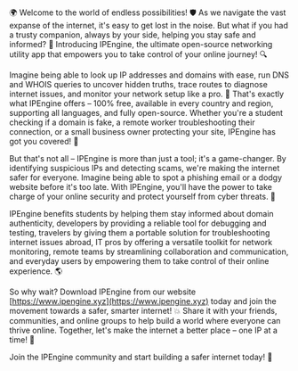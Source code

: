 🌍 Welcome to the world of endless possibilities! 🛡️ As we navigate the vast expanse of the internet, it's easy to get lost in the noise. But what if you had a trusty companion, always by your side, helping you stay safe and informed? 📡 Introducing IPEngine, the ultimate open-source networking utility app that empowers you to take control of your online journey! 🔍

Imagine being able to look up IP addresses and domains with ease, run DNS and WHOIS queries to uncover hidden truths, trace routes to diagnose internet issues, and monitor your network setup like a pro. 🚀 That's exactly what IPEngine offers – 100% free, available in every country and region, supporting all languages, and fully open-source. Whether you're a student checking if a domain is fake, a remote worker troubleshooting their connection, or a small business owner protecting your site, IPEngine has got you covered! 🌟

But that's not all – IPEngine is more than just a tool; it's a game-changer. By identifying suspicious IPs and detecting scams, we're making the internet safer for everyone. Imagine being able to spot a phishing email or a dodgy website before it's too late. With IPEngine, you'll have the power to take charge of your online security and protect yourself from cyber threats. 💪

IPEngine benefits students by helping them stay informed about domain authenticity, developers by providing a reliable tool for debugging and testing, travelers by giving them a portable solution for troubleshooting internet issues abroad, IT pros by offering a versatile toolkit for network monitoring, remote teams by streamlining collaboration and communication, and everyday users by empowering them to take control of their online experience. 🌎

So why wait? Download IPEngine from our website [https://www.ipengine.xyz](https://www.ipengine.xyz) today and join the movement towards a safer, smarter internet! 💥 Share it with your friends, communities, and online groups to help build a world where everyone can thrive online. Together, let's make the internet a better place – one IP at a time! 🌈

Join the IPEngine community and start building a safer internet today! 💪